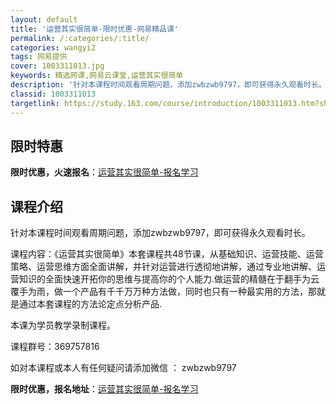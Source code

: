 ```yaml
---
layout: default
title: '运营其实很简单-限时优惠-网易精品课'
permalink: /:categories/:title/
categories: wangyi2
tags: 网易提供
cover: 1003311013.jpg
keywords: 精选网课,网易云课堂,运营其实很简单
description: '针对本课程时间观看周期问题，添加zwbzwb9797，即可获得永久观看时长。课程内容：《运营其实很简单》本套课程共48节'
classid: 1003311013
targetlink: https://study.163.com/course/introduction/1003311013.htm?share=1&shareId=1025206652&utm_campaign=share&utm_medium=iphoneShare&utm_source=&utm_u=1025206652
---
```


## 限时特惠

**限时优惠，火速报名**：[运营其实很简单-报名学习](https://study.163.com/course/introduction/1003311013.htm?share=1&shareId=1025206652&utm_campaign=share&utm_medium=iphoneShare&utm_source=&utm_u=1025206652)

## 课程介绍

针对本课程时间观看周期问题，添加zwbzwb9797，即可获得永久观看时长。

课程内容：《运营其实很简单》本套课程共48节课，从基础知识、运营技能、运营策略、运营思维方面全面讲解，并针对运营进行透彻地讲解，通过专业地讲解、运营知识的全面快速开拓你的思维与提高你的个人能力.做运营的精髓在于翻手为云覆手为雨，做一个产品有千千万万种方法做，同时也只有一种最实用的方法，那就是通过本套课程的方法论定点分析产品.





本课为学员教学录制课程。

课程群号：369757816

如对本课程或本人有任何疑问请添加微信 ： zwbzwb9797

**限时优惠，报名地址**：[运营其实很简单-报名学习](https://study.163.com/course/introduction/1003311013.htm?share=1&shareId=1025206652&utm_campaign=share&utm_medium=iphoneShare&utm_source=&utm_u=1025206652)

